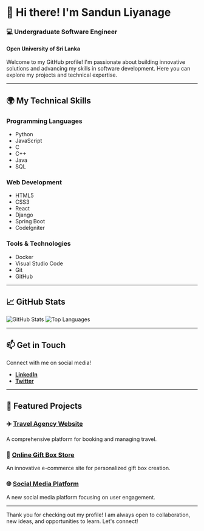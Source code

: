 # 👋 Hi there! I'm Sandun Liyanage

### 💻 Undergraduate Software Engineer
#### Open University of Sri Lanka

Welcome to my GitHub profile! I'm passionate about building innovative solutions and advancing my skills in software development. Here you can explore my projects and technical expertise.

---

## 🌍 My Technical Skills

### Programming Languages
- Python
- JavaScript
- C
- C++
- Java
- SQL

### Web Development
- HTML5
- CSS3
- React
- Django
- Spring Boot
- CodeIgniter

### Tools & Technologies
- Docker
- Visual Studio Code
- Git
- GitHub

---

## 📈 GitHub Stats
![GitHub Stats](https://github-readme-stats.vercel.app/api?username=Sandun441&show_icons=true&theme=tokyonight)
![Top Languages](https://github-readme-stats.vercel.app/api/top-langs/?username=Sandun441&layout=compact&theme=tokyonight)

---

## 📫 Get in Touch

Connect with me on social media!
- **[LinkedIn](https://www.linkedin.com/in/sandun-liyanage)**
- **[Twitter](https://twitter.com/SandunLiyanage)**

---

## 📜 Featured Projects

### ✈️ [Travel Agency Website](https://github.com/Sandun441/travel-agency)
A comprehensive platform for booking and managing travel.

### 🎁 [Online Gift Box Store](https://github.com/Sandun441/gift-box-store)
An innovative e-commerce site for personalized gift box creation.

### 🌐 [Social Media Platform](https://github.com/Sandun441/social-media-platform)
A new social media platform focusing on user engagement.

---

Thank you for checking out my profile! I am always open to collaboration, new ideas, and opportunities to learn. Let's connect!
